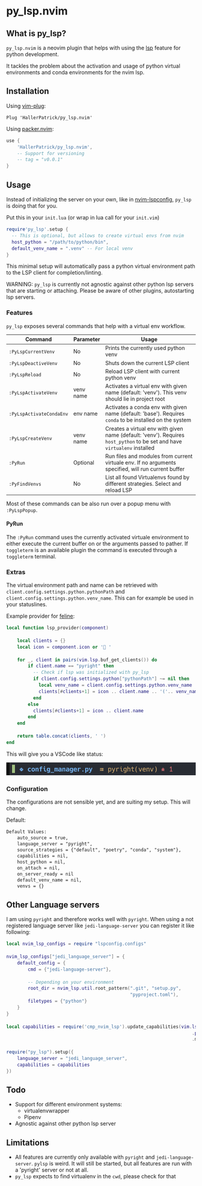# py_lsp.nvim

## What is py_lsp?

`py_lsp.nvim` is a neovim plugin that helps with using the [lsp](https://neovim.io/doc/user/lsp.html) feature for python development.

It tackles the problem about the activation and usage of python virtual environments and conda environments
for the nvim lsp.

## Installation

Using [vim-plug](https://github.com/junegunn/vim-plug):

```viml
Plug 'HallerPatrick/py_lsp.nvim'
```

Using [packer.nvim](https://github.com/wbthomason/packer.nvim):

```lua
use {
    'HallerPatrick/py_lsp.nvim',
    -- Support for versioning
    -- tag = "v0.0.1" 
}
```

## Usage

Instead of initializing the server on your own, like in [nvim-lspconfig](https://github.com/neovim/nvim-lspconfig#quickstart),
`py_lsp` is doing that for you.

Put this in your `init.lua` (or wrap in lua call for your `init.vim`)

```lua
require'py_lsp'.setup {
  -- This is optional, but allows to create virtual envs from nvim
  host_python = "/path/to/python/bin",
  default_venv_name = ".venv" -- For local venv
}
```

This minimal setup will automatically pass a python virtual environment path
to the LSP client for completion/linting.

WARNING: `py_lsp` is currently not agnostic against other python lsp servers that are starting or attaching.
Please be aware of other plugins, autostarting lsp servers.

### Features

`py_lsp` exposes several commands that help with a virtual env workflow.

| Command              | Parameter | Usage                                                                                                                     |
| -------------------- | --------- | ------------------------------------------------------------------------------------------------------------------------- |
| `:PyLspCurrentVenv`  | No        | Prints the currently used python venv                                                                                     |
| `:PyLspDeactiveVenv` | No        | Shuts down the current LSP client                                                                                         |
| `:PyLspReload`       | No        | Reload LSP client with current python venv                                                                                |
| `:PyLspActivateVenv` | venv name | Activates a virtual env with given name (default: 'venv'). This venv should lie in project root                           |
| `:PyLspActivateCondaEnv` | env name | Activates a conda env with given name (default: 'base'). Requires `conda` to be installed on the system                |
| `:PyLspCreateVenv`   | venv name | Creates a virtual env with given name (default: 'venv'). Requires `host_python` to be set and have `virtualenv` installed |
| `:PyRun`             | Optional<command>   | Run files and modules from current virtuale env. If no arguments specified, will run current buffer                                                                           |
| `:PyFindVenvs`       | No        | List all found Virtualenvs found by different strategies. Select and reload LSP                                           |

Most of these commands can be also run over a popup menu with `:PyLspPopup`.


#### PyRun

The `:PyRun` command uses the currently activated virtuale environment to either execute the current buffer on
or the arguments passed to pather. If `toggleterm` is an available plugin the command is executed through 
a `toggleterm` terminal.

### Extras

The virtual environment path and name can be retrieved with `client.config.settings.python.pythonPath` and `client.config.settings.python.venv_name`. This can for example be used in your statuslines.

Example provider for [feline](https://github.com/famiu/feline.nvim):

```lua
local function lsp_provider(component)

    local clients = {}
    local icon = component.icon or ' '

    for _, client in pairs(vim.lsp.buf_get_clients()) do
        if client.name == "pyright" then
          -- Check if lsp was initialized with py_lsp
          if client.config.settings.python["pythonPath"] ~= nil then
            local venv_name = client.config.settings.python.venv_name
            clients[#clients+1] = icon .. client.name .. '('.. venv_name .. ')'
          end
        else
          clients[#clients+1] = icon .. client.name
        end
    end

    return table.concat(clients, ' ')
end
```

This will give you a VSCode like status:

![Statusline with LSP server and venv name](./statusline_venv_name.png)

### Configuration

The configurations are not sensible yet, and are suiting my setup. This will change.

Default:

```
Default Values:
    auto_source = true,
    language_server = "pyright",
    source_strategies = {"default", "poetry", "conda", "system"},
    capabilities = nil,
    host_python = nil,
    on_attach = nil,
    on_server_ready = nil
    default_venv_name = nil,
    venvs = {}
```

## Other Language servers

I am using `pyright` and therefore works well with `pyright`. When using a not registered language server
like `jedi-language-server` you can register it like following:

```lua
local nvim_lsp_configs = require "lspconfig.configs"

nvim_lsp_configs["jedi_language_server"] = {
    default_config = {
        cmd = {"jedi-language-server"},

        -- Depending on your environment
        root_dir = nvim_lsp.util.root_pattern(".git", "setup.py",
                                              "pyproject.toml"),
        filetypes = {"python"}
    }
}

local capabilities = require('cmp_nvim_lsp').update_capabilities(vim.lsp
                                                                     .protocol
                                                                     .make_client_capabilities())

require("py_lsp").setup({
    language_server = "jedi_language_server",
    capabilities = capabilities
})


```

## Todo

- Support for different environment systems:
  - virtualenvwrapper
  - Pipenv
- Agnostic against other python lsp server

## Limitations

- All features are currently only available with `pyright` and `jedi-language-server`. `pylsp` is weird. It will still be started,
  but all features are run with a 'pyright' server or not at all.
- `py_lsp` expects to find virtualenv in the `cwd`, please check for that

